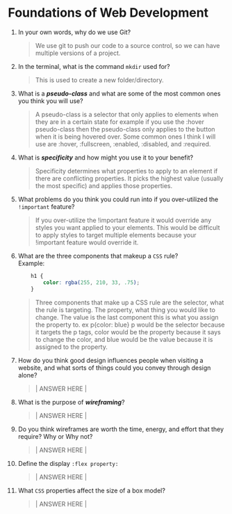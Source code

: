 # Foundations of Web Development
01. In your own words, why do we use Git?
    > We use git to push our code to a source control, so we can have multiple versions of a project.

02. In the terminal, what is the command `mkdir` used for?
    > This is used to create a new folder/directory.

03. What is a ***pseudo-class*** and what are some of the most common ones you think you will use?
    > A pseudo-class is a selector that only applies to elements when they are in a certain state for example if you use the :hover pseudo-class then the pseudo-class only applies to the button when it is being hovered over. Some common ones I think I will use are :hover, :fullscreen, :enabled, :disabled, and :required.

04. What is ***specificity*** and how might you use it to your benefit?
    > Specificity determines what properties to apply to an element if there are conflicting properties. It picks the highest value (usually the most specific) and applies those properties.

05. What problems do you think you could run into if you over-utilized the `!important` feature?
    > If you over-utilize the !important feature it would override any styles you want applied to your elements. This would be difficult to apply styles to target multiple elements because your !important feature would override it.

06. What are the three components that makeup a `CSS` rule? <br> Example:

    ```css
        h1 {
            color: rgba(255, 210, 33, .75);
        }
    ```

    > Three components that make up a CSS rule are the selector, what the rule is targeting. The property, what thing you would like to change. The value is the last component this is what you assign the property to.  ex p{color: blue}  p would be the selector because it targets the p tags, color would be the property because it says to change the color, and blue would be the value because it is assigned to the property.

07. How do you think good design influences people when visiting a website, and what sorts of things could you convey through design alone?
    > | ANSWER HERE |

08. What is the purpose of ***wireframing***?
    > | ANSWER HERE |

09. Do you think wireframes are worth the time, energy, and effort that they require? Why or Why not?
    > | ANSWER HERE |

10. Define the display `:flex property:`
    > | ANSWER HERE |

11. What `CSS` properties affect the size of a box model?
    > | ANSWER HERE |

